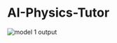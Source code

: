 # AI-Physics-Tutor
![model 1 output](https://github.com/code-deenah/AI-Physics-Tutor/assets/152910173/7000b9e8-086c-4e05-bd3b-35dbb6489edb)
